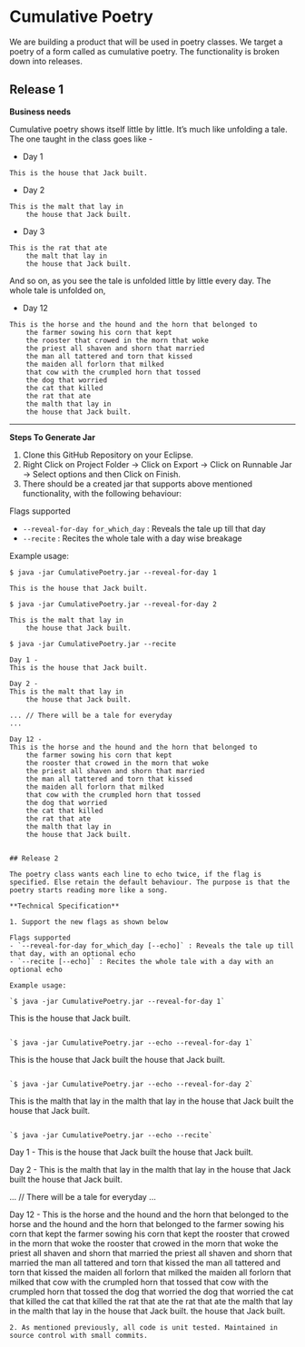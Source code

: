 # Cumulative Poetry

We are building a product that will be used in poetry classes. We target a poetry of a form called as cumulative poetry. The functionality is broken down into releases.

## Release 1

**Business needs**

Cumulative poetry shows itself little by little. It’s much like unfolding a tale. The one taught in the class goes like - 

+ Day 1 
```
This is the house that Jack built.
```

+ Day 2
```
This is the malt that lay in
    the house that Jack built.
```

+ Day 3 
```
This is the rat that ate
    the malt that lay in
    the house that Jack built.
```

And so on, as you see the tale is unfolded little by little every day. The whole tale is unfolded on,

+ Day 12
```
This is the horse and the hound and the horn that belonged to
    the farmer sowing his corn that kept
    the rooster that crowed in the morn that woke
    the priest all shaven and shorn that married
    the man all tattered and torn that kissed
    the maiden all forlorn that milked 
    that cow with the crumpled horn that tossed
    the dog that worried 
    the cat that killed
    the rat that ate
    the malth that lay in 
    the house that Jack built.
```
___

**Steps To Generate Jar**

1. Clone this GitHub Repository on your Eclipse.
2. Right Click on Project Folder -> Click on Export -> Click on Runnable Jar -> Select options and then Click on Finish.
2. There should be a created jar that supports above mentioned functionality, with the following behaviour:

Flags supported 
- `--reveal-for-day for_which_day` : Reveals the tale up till that day
- `--recite` : Recites the whole tale with a day wise breakage

Example usage: 

`$ java -jar CumulativePoetry.jar --reveal-for-day 1`
```
This is the house that Jack built.
```

`$ java -jar CumulativePoetry.jar --reveal-for-day 2`
```
This is the malt that lay in
    the house that Jack built.
```

`$ java -jar CumulativePoetry.jar --recite`
```
Day 1 - 
This is the house that Jack built.

Day 2 - 
This is the malt that lay in
    the house that Jack built.

... // There will be a tale for everyday
...

Day 12 - 
This is the horse and the hound and the horn that belonged to
    the farmer sowing his corn that kept
    the rooster that crowed in the morn that woke
    the priest all shaven and shorn that married
    the man all tattered and torn that kissed
    the maiden all forlorn that milked 
    that cow with the crumpled horn that tossed
    the dog that worried 
    the cat that killed
    the rat that ate
    the malth that lay in 
    the house that Jack built.
    
    
## Release 2

The poetry class wants each line to echo twice, if the flag is specified. Else retain the default behaviour. The purpose is that the poetry starts reading more like a song.

**Technical Specification**

1. Support the new flags as shown below

Flags supported 
- `--reveal-for-day for_which_day [--echo]` : Reveals the tale up till that day, with an optional echo
- `--recite [--echo]` : Recites the whole tale with a day with an optional echo

Example usage: 

`$ java -jar CumulativePoetry.jar --reveal-for-day 1`
```
This is the house that Jack built.
```

`$ java -jar CumulativePoetry.jar --echo --reveal-for-day 1`
```
This is the house that Jack built
    the house that Jack built.
```

`$ java -jar CumulativePoetry.jar --echo --reveal-for-day 2`
```
This is the malth that lay in
    the malth that lay in
    the house that Jack built
    the house that Jack built.
```

`$ java -jar CumulativePoetry.jar --echo --recite`
```
Day 1 - 
This is the house that Jack built
    the house that Jack built.

Day 2 - 
This is the malth that lay in
    the malth that lay in
    the house that Jack built
    the house that Jack built.

... // There will be a tale for everyday
...

Day 12 - 
This is the horse and the hound and the horn that belonged to
    the horse and the hound and the horn that belonged to
    the farmer sowing his corn that kept
    the farmer sowing his corn that kept
    the rooster that crowed in the morn that woke
    the rooster that crowed in the morn that woke
    the priest all shaven and shorn that married
    the priest all shaven and shorn that married
    the man all tattered and torn that kissed
    the man all tattered and torn that kissed
    the maiden all forlorn that milked 
    the maiden all forlorn that milked 
    that cow with the crumpled horn that tossed
    that cow with the crumpled horn that tossed
    the dog that worried 
    the dog that worried 
    the cat that killed
    the cat that killed
    the rat that ate
    the rat that ate
    the malth that lay in 
    the malth that lay in 
    the house that Jack built.
    the house that Jack built.
```
2. As mentioned previously, all code is unit tested. Maintained in source control with small commits.

